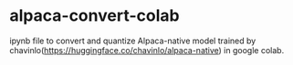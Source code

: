 # alpaca-convert-colab
ipynb file to convert and quantize Alpaca-native model trained by chavinlo(https://huggingface.co/chavinlo/alpaca-native) in google colab.
